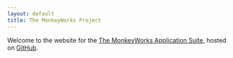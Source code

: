 ```yaml
---
layout: default
title: The MonkeyWorks Project
---
```


Welcome to the website for the <a href="http://github.com/monkeyworks-project/monkeyworks-project.github.com">The MonkeyWorks Application Suite</a>, hosted on <a href="http://github.com">GitHub</a>.

